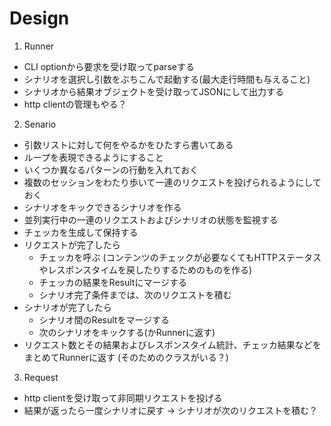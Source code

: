 # Design

1. Runner
  * CLI optionから要求を受け取ってparseする
  * シナリオを選択し引数をぶちこんで起動する(最大走行時間も与えること)
  * シナリオから結果オブジェクトを受け取ってJSONにして出力する
  * http clientの管理もやる？
2. Senario
  * 引数リストに対して何をやるかをひたすら書いてある
  * ループを表現できるようにすること
  * いくつか異なるパターンの行動を入れておく
  * 複数のセッションをわたり歩いて一連のリクエストを投げられるようにしておく
  * シナリオをキックできるシナリオを作る
  * 並列実行中の一連のリクエストおよびシナリオの状態を監視する
  * チェッカを生成して保持する
  * リクエストが完了したら
    * チェッカを呼ぶ (コンテンツのチェックが必要なくてもHTTPステータスやレスポンスタイムを戻したりするためのものを作る)
    * チェッカの結果をResultにマージする
    * シナリオ完了条件までは、次のリクエストを積む
  * シナリオが完了したら
    * シナリオ間のResultをマージする
    * 次のシナリオをキックする(かRunnerに返す)
  * リクエスト数とその結果およびレスポンスタイム統計、チェッカ結果などをまとめてRunnerに返す (そのためのクラスがいる？)
3. Request
  * http clientを受け取って非同期リクエストを投げる
  * 結果が返ったら一度シナリオに戻す -> シナリオが次のリクエストを積む？
